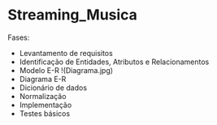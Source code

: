 # Streaming_Musica
Fases:
- Levantamento de requisitos
- Identificação de Entidades, Atributos e Relacionamentos
- Modelo E-R
 !(Diagrama.jpg)
- Diagrama E-R
- Dicionário de dados
- Normalização
- Implementação
- Testes básicos
